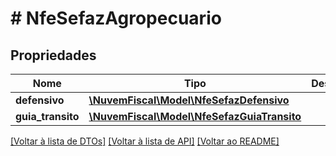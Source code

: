 # # NfeSefazAgropecuario

## Propriedades

Nome | Tipo | Descrição | Comentários
------------ | ------------- | ------------- | -------------
**defensivo** | [**\NuvemFiscal\Model\NfeSefazDefensivo**](NfeSefazDefensivo.md) |  | [optional]
**guia_transito** | [**\NuvemFiscal\Model\NfeSefazGuiaTransito**](NfeSefazGuiaTransito.md) |  | [optional]

[[Voltar à lista de DTOs]](../../README.md#models) [[Voltar à lista de API]](../../README.md#endpoints) [[Voltar ao README]](../../README.md)
